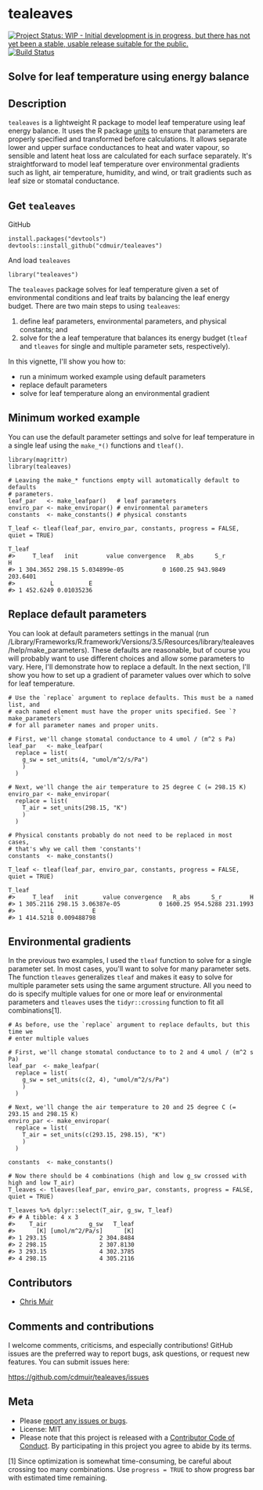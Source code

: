 tealeaves
=========

[![Project Status: WIP - Initial development is in progress, but there
has not yet been a stable, usable release suitable for the
public.](http://www.repostatus.org/badges/latest/wip.svg)](http://www.repostatus.org/#wip)
[![Build
Status](https://travis-ci.org/cdmuir/tealeaves.svg?branch=master)](https://travis-ci.org/cdmuir/tealeaves)

<!---
[![codecov](https://codecov.io/gh/cdmuir/tealeaves/branch/master/graph/badge.svg)](https://codecov.io/gh/cdmuir/tealeaves)
[![rstudio mirror downloads](http://cranlogs.r-pkg.org/badges/tealeaves)](https://github.com/metacran/cranlogs.app)
[![cran version](http://www.r-pkg.org/badges/version/tealeaves)](https://cran.r-project.org/package=tealeaves)
-->
Solve for leaf temperature using energy balance
-----------------------------------------------

Description
-----------

`tealeaves` is a lightweight R package to model leaf temperature using
leaf energy balance. It uses the R package
[units](https://cran.r-project.org/web/packages/units/index.html) to
ensure that parameters are properly specified and transformed before
calculations. It allows separate lower and upper surface conductances to
heat and water vapour, so sensible and latent heat loss are calculated
for each surface separately. It's straightforward to model leaf
temperature over environmental gradients such as light, air temperature,
humidity, and wind, or trait gradients such as leaf size or stomatal
conductance.

Get `tealeaves`
---------------

<!--- From CRAN

```r
install.packages("tealeaves")
```

or from -->
GitHub

    install.packages("devtools")
    devtools::install_github("cdmuir/tealeaves")

And load `tealeaves`

    library("tealeaves")

The `tealeaves` package solves for leaf temperature given a set of
environmental conditions and leaf traits by balancing the leaf energy
budget. There are two main steps to using `tealeaves`:

1.  define leaf parameters, environmental parameters, and physical
    constants; and
2.  solve for the a leaf temperature that balances its energy budget
    (`tleaf` and `tleaves` for single and multiple parameter sets,
    respectively).

In this vignette, I'll show you how to:

-   run a minimum worked example using default parameters
-   replace default parameters
-   solve for leaf temperature along an environmental gradient

Minimum worked example
----------------------

You can use the default parameter settings and solve for leaf
temperature in a single leaf using the `make_*()` functions and
`tleaf()`.


    library(magrittr)
    library(tealeaves)

    # Leaving the make_* functions empty will automatically default to defaults
    # parameters.
    leaf_par   <- make_leafpar()   # leaf parameters
    enviro_par <- make_enviropar() # environmental parameters
    constants  <- make_constants() # physical constants

    T_leaf <- tleaf(leaf_par, enviro_par, constants, progress = FALSE, quiet = TRUE)

    T_leaf
    #>     T_leaf   init        value convergence   R_abs      S_r        H
    #> 1 304.3652 298.15 5.034899e-05           0 1600.25 943.9849 203.6401
    #>          L          E
    #> 1 452.6249 0.01035236

Replace default parameters
--------------------------

You can look at default parameters settings in the manual (run
/Library/Frameworks/R.framework/Versions/3.5/Resources/library/tealeaves/help/make\_parameters).
These defaults are reasonable, but of course you will probably want to
use different choices and allow some parameters to vary. Here, I'll
demonstrate how to replace a default. In the next section, I'll show you
how to set up a gradient of parameter values over which to solve for
leaf temperature.


    # Use the `replace` argument to replace defaults. This must be a named list, and
    # each named element must have the proper units specified. See `?make_parameters`
    # for all parameter names and proper units.

    # First, we'll change stomatal conductance to 4 umol / (m^2 s Pa)
    leaf_par   <- make_leafpar(
      replace = list(
        g_sw = set_units(4, "umol/m^2/s/Pa")
        )
      )

    # Next, we'll change the air temperature to 25 degree C (= 298.15 K)
    enviro_par <- make_enviropar(
      replace = list(
        T_air = set_units(298.15, "K")
        )
      )

    # Physical constants probably do not need to be replaced in most cases,
    # that's why we call them 'constants'!
    constants  <- make_constants()

    T_leaf <- tleaf(leaf_par, enviro_par, constants, progress = FALSE, quiet = TRUE)

    T_leaf
    #>     T_leaf   init       value convergence   R_abs      S_r        H
    #> 1 305.2116 298.15 3.06387e-05           0 1600.25 954.5288 231.1993
    #>          L           E
    #> 1 414.5218 0.009488798

Environmental gradients
-----------------------

In the previous two examples, I used the `tleaf` function to solve for a
single parameter set. In most cases, you'll want to solve for many
parameter sets. The function `tleaves` generalizes `tleaf` and makes it
easy to solve for multiple parameter sets using the same argument
structure. All you need to do is specify multiple values for one or more
leaf or environmental parameters and `tleaves` uses the
`tidyr::crossing` function to fit all combinations[1].


    # As before, use the `replace` argument to replace defaults, but this time we
    # enter multiple values

    # First, we'll change stomatal conductance to to 2 and 4 umol / (m^2 s Pa)
    leaf_par  <- make_leafpar(
      replace = list(
        g_sw = set_units(c(2, 4), "umol/m^2/s/Pa")
        )
      )

    # Next, we'll change the air temperature to 20 and 25 degree C (= 293.15 and 298.15 K)
    enviro_par <- make_enviropar(
      replace = list(
        T_air = set_units(c(293.15, 298.15), "K")
        )
      )

    constants  <- make_constants()

    # Now there should be 4 combinations (high and low g_sw crossed with high and low T_air)
    T_leaves <- tleaves(leaf_par, enviro_par, constants, progress = FALSE, quiet = TRUE)

    T_leaves %>% dplyr::select(T_air, g_sw, T_leaf)
    #> # A tibble: 4 x 3
    #>    T_air            g_sw   T_leaf
    #>      [K] [umol/m^2/Pa/s]      [K]
    #> 1 293.15               2 304.8484
    #> 2 298.15               2 307.8130
    #> 3 293.15               4 302.3785
    #> 4 298.15               4 305.2116

Contributors
------------

-   [Chris Muir](https://github.com/cdmuir)

Comments and contributions
--------------------------

I welcome comments, criticisms, and especially contributions! GitHub
issues are the preferred way to report bugs, ask questions, or request
new features. You can submit issues here:

<https://github.com/cdmuir/tealeaves/issues>

Meta
----

-   Please [report any issues or
    bugs](https://github.com/cdmuir/tealeaves/issues).
-   License: MIT
    <!--- * Get citation information for `tealeaves` in R doing `citation(package = 'tealeaves')` -->
-   Please note that this project is released with a [Contributor Code
    of Conduct](CONDUCT.md). By participating in this project you agree
    to abide by its terms.

[1] Since optimization is somewhat time-consuming, be careful about
crossing too many combinations. Use `progress = TRUE` to show progress
bar with estimated time remaining.
